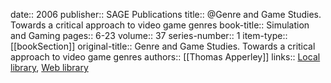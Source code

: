 date:: 2006
publisher:: SAGE Publications
title:: @Genre and Game Studies. Towards a critical approach to video game genres
book-title:: Simulation and Gaming
pages:: 6-23
volume:: 37
series-number:: 1
item-type:: [[bookSection]]
original-title:: Genre and Game Studies. Towards a critical approach to video game genres
authors:: [[Thomas Apperley]]
links:: [Local library](zotero://select/groups/2386895/items/3RQ4PIY7), [Web library](https://www.zotero.org/groups/2386895/items/3RQ4PIY7)

